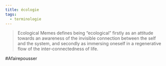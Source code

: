 ```yaml
---
title: écologie
tags:
  - terminologie
---
```

> Ecological Memes defines being “ecological” firstly as an attitude towards an awareness of the invisible connection between the self and the system, and secondly as immersing oneself in a regenerative flow of the inter-connectedness of life.

#Afairepousser 